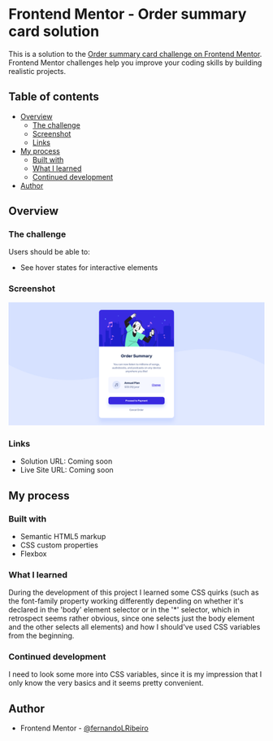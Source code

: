 # Frontend Mentor - Order summary card solution

This is a solution to the [Order summary card challenge on Frontend Mentor](https://www.frontendmentor.io/challenges/order-summary-component-QlPmajDUj). Frontend Mentor challenges help you improve your coding skills by building realistic projects.

## Table of contents

- [Overview](#overview)
  - [The challenge](#the-challenge)
  - [Screenshot](#screenshot)
  - [Links](#links)
- [My process](#my-process)
  - [Built with](#built-with)
  - [What I learned](#what-i-learned)
  - [Continued development](#continued-development)
- [Author](#author)

## Overview

### The challenge

Users should be able to:

- See hover states for interactive elements

### Screenshot

![](./screenshot.png)

### Links

- Solution URL: Coming soon
- Live Site URL: Coming soon

## My process

### Built with

- Semantic HTML5 markup
- CSS custom properties
- Flexbox

### What I learned

During the development of this project I learned some CSS quirks (such as the font-family property working differently depending on whether it's declared in the 'body' element selector or in the '\*' selector, which in retrospect seems rather obvious, since one selects just the body element and the other selects all elements) and how I should've used CSS variables from the beginning.

### Continued development

I need to look some more into CSS variables, since it is my impression that I only know the very basics and it seems pretty convenient.

## Author

- Frontend Mentor - [@fernandoLRibeiro](https://www.frontendmentor.io/profile/fernandoLRibeiro)
